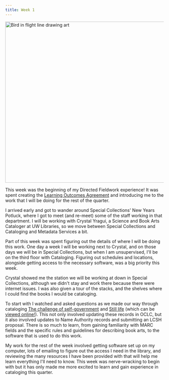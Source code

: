 ```yaml
---
title: Week 1
---
```

<img width="512" alt="Bird in flight line drawing art" title="Hines Robert W, U.S. Fish and Wildlife Service, Public domain, via Wikimedia Commons" src="https://upload.wikimedia.org/wikipedia/commons/thumb/3/3e/Bird_in_flight_line_drawing_art.jpg/512px-Bird_in_flight_line_drawing_art.jpg">

This week was the beginning of my Directed Fieldwork experience! It was spent creating the [Learning Outcomes Agreement](/dfw2024/learningoutcomes) and introducing me to the work that I will be doing for the rest of the quarter. 

<!-- more -->

I arrived early and got to wander around Special Collections' New Years Potluck, where I got to meet (and re-meet) some of the staff working in that department. I will be working with Crystal Yragui, a Science and Book Arts Cataloger at UW Libraries, so we move between Special Collections and Cataloging and Metadata Services a bit.

 Part of this week was spent figuring out the details of where I will be doing this work. One day a week I will be working next to Crystal, and on those days we will be in Special Collections, but when I am unsupervised, I'll be on the third floor with Cataloging. Figuring out schedules and locations, alongside getting access to the necessary software, was a big priority this week. 

 Crystal showed me the station we will be working at down in Special Collections, although we didn't stay and work there because there were internet issues. I was also given a tour of the stacks, and the shelves where I could find the books I would be cataloging. 

To start with I watched and asked questions as we made our way through cataloging [The challenge of self-government](https://search.worldcat.org/title/44998568) and [Still life](https://search.worldcat.org/title/1082268422) (which can be [viewed online!](https://www.marlenemaccallum.com/shadows/1/)). This not only involved updating these records in OCLC, but it also involved updates to Name Authority records and submitting an LCSH proposal. There is so much to learn, from gaining familiarity with MARC fields and the specific rules and guidelines for describing book arts, to the software that is used to do this work. 

My work for the rest of the week involved getting software set up on my computer, lots of emailing to figure out the access I need in the library, and reviewing the many resources I have been provided with that will help me learn everything I'll need to know. This week was nerve-wracking to begin with but it has only made me more excited to learn and gain experience in cataloging this quarter. 